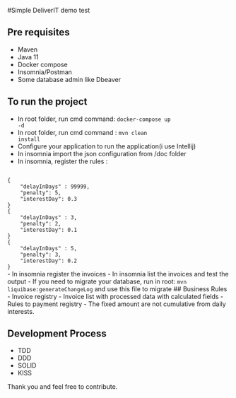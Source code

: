 #Simple DeliverIT demo test

## Pre requisites
 - Maven
 - Java 11
 - Docker compose
 - Insomnia/Postman
 - Some database admin like Dbeaver
 
 ## To run the project
 - In root folder, run cmd command: <code>docker-compose up -d</code>
 - In root folder, run cmd command : <code>mvn clean install</code>
 - Configure your application to run the application(i use Intellij)
 - In insomnia import the json configuration from /doc folder
 - In insomnia, register the rules : 
 <code>
{
    "delayInDays" : 99999,
    "penalty": 5,
    "interestDay": 0.3
}
{
	"delayInDays" : 3,
	"penalty": 2,
	"interestDay": 0.1
}
{
	"delayInDays" : 5,
	"penalty": 3,
	"interestDay": 0.2
}
</code>
 - In insomnia register the invoices
 - In insomnia list the invoices and test the output
 - If you need to migrate your database, run in root: <code>mvn liquibase:generateChangeLog</code> and use this file to migrate
 ## Business Rules
 - Invoice registry
 - Invoice list with processed data with calculated fields
 - Rules to payment registry
 - The fixed amount are not cumulative from daily interests.

 ## Development Process
 - TDD
 - DDD
 - SOLID
 - KISS
 
 Thank you and feel free to contribute.